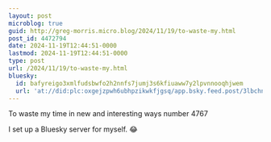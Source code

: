 ```yaml
---
layout: post
microblog: true
guid: http://greg-morris.micro.blog/2024/11/19/to-waste-my.html
post_id: 4472794
date: 2024-11-19T12:44:51-0000
lastmod: 2024-11-19T12:44:51-0000
type: post
url: /2024/11/19/to-waste-my.html
bluesky:
  id: bafyreigo3xmlfudsbwfo2h2nnfs7jumj3s6kfiuaww7y2lpvnnooqhjwem
  url: 'at://did:plc:oxgejzpwh6ubhpzikwkfjgsq/app.bsky.feed.post/3lbchnefkes2f'
---
```

To waste my time in new and interesting ways number 4767

I set up a Bluesky server for myself. 😂
